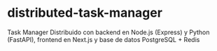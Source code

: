 # distributed-task-manager
 Task Manager Distribuido con backend en Node.js (Express) y Python (FastAPI), frontend en Next.js y base de datos PostgreSQL + Redis
